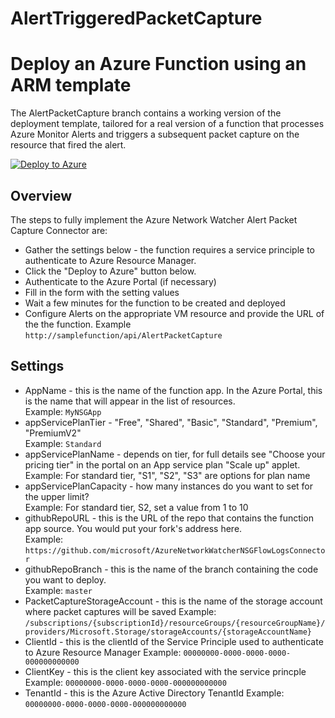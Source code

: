 # AlertTriggeredPacketCapture

# Deploy an Azure Function using an ARM template

The AlertPacketCapture branch contains a working version of the deployment template, tailored for a real version of a function that processes Azure Monitor Alerts and triggers a subsequent packet capture on the resource that fired the alert.

[![Deploy to Azure](http://azuredeploy.net/deploybutton.png)](https://portal.azure.com/#create/Microsoft.Template/uri/https%3A%2F%2Fraw.githubusercontent.com%2FmattreatMSFT%2FAlertTriggeredPacketCapture%2Fmaster%2FDeploymentTemplate%2FazureDeploy.json
)

## Overview

The steps to fully implement the Azure Network Watcher Alert Packet Capture Connector are:  
* Gather the settings below - the function requires a service principle to authenticate to Azure Resource Manager.
* Click the "Deploy to Azure" button below.
* Authenticate to the Azure Portal (if necessary)
* Fill in the form with the setting values
* Wait a few minutes for the function to be created and deployed
* Configure Alerts on the appropriate VM resource and provide the URL of the the function. Example ```http://samplefunction/api/AlertPacketCapture```


## Settings

* AppName                     - this is the name of the function app. In the Azure Portal, this is the name that will appear in the list of resources.  
   Example: ```MyNSGApp```  
* appServicePlanTier          - "Free", "Shared", "Basic", "Standard", "Premium", "PremiumV2"  
   Example: ```Standard```
* appServicePlanName          - depends on tier, for full details see "Choose your pricing tier" in the portal on an App service plan "Scale up" applet.  
   Example: For standard tier, "S1", "S2", "S3" are options for plan name
* appServicePlanCapacity      - how many instances do you want to set for the upper limit?  
   Example: For standard tier, S2, set a value from 1 to 10
* githubRepoURL                     - this is the URL of the repo that contains the function app source. You would put your fork's address here.  
   Example: ```https://github.com/microsoft/AzureNetworkWatcherNSGFlowLogsConnector```
* githubRepoBranch                  - this is the name of the branch containing the code you want to deploy.  
   Example: ```master```
* PacketCaptureStorageAccount    - this is the name of the storage account where packet captures will be saved
   Example: ```/subscriptions/{subscriptionId}/resourceGroups/{resourceGroupName}/providers/Microsoft.Storage/storageAccounts/{storageAccountName}```
* ClientId - this is the clientId of the Service Principle used to authenticate to Azure Resource Manager
   Example: ```00000000-0000-0000-0000-000000000000``` 
* ClientKey - this is the client key associated with the service princple
   Example: ```00000000-0000-0000-0000-000000000000``` 
* TenantId - this is the Azure Active Directory TenantId 
   Example: ```00000000-0000-0000-0000-000000000000``` 
